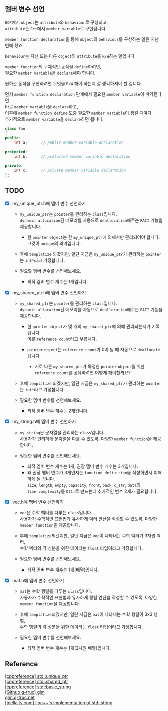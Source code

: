 ## 멤버 변수 선언

`OOP`에서 `object`는 `attribute`와 `behaviour`로 구성되고,   
`attribute`는 `C++`에서 `member variable`로 구현됩니다.

`member function declaration`을 통해 `object`의 `behaviour`를 구상하는 일은 지난 번에 했죠.

`behaviour`는 자신 또는 다른 `object`의 `attribute`를 `R/W`하는 일입니다.   

`member function`의 구체적인 동작을 `define`하려면,   
필요한 `member variable`을 `declare`해야 합니다.

원하는 동작을 구현하려면 무엇을 `R/W` 해야 하는지 잘 생각하셔야 할 겁니다.

먼저 `member function declaration` 단계에서 필요한 `member variable`이 파악된다면   
바로 `member variable`을 `declare`하고,   
이후에 `member function define` 도중 필요한 `member variable`이 생길 때마다   
추가적으로 `member variable`을 `declare`하면 됩니다.

```cpp
class Foo
{
public:
    int a;      // public member variable declaration

protected:
    int b;      // protected member variable declaration

private:
    int c;      // private member variable declaration
};
```

## TODO

- [X] my_unique_ptr.h에 멤버 변수 선언하기

    - `my_unique_ptr`는 `pointer`를 관리하는 `class`입니다.   
      `dynamic allocation`된 메모리를 자동으로 `deallocation`해주는 `RAII` 기능을 제공합니다.

        - 한 `pointer` `object`는 한 `my_unique_ptr`에 의해서만 관리되어야 합니다.   
          그것이 `unique`의 의미입니다.

    - 후에 `templatize` 되겠지만, 일단 지금은 `my_unique_ptr`가 관리하는 `pointer`는 `int*`라고 가정합니다.
    - 필요할 멤버 변수를 선언해보세요.

      - 최적 멤버 변수 개수는 1개입니다.

- [X] my_shared_ptr.h에 멤버 변수 선언하기

    - `my_shared_ptr`는 `pointer`를 관리하는 `class`입니다.   
      `dynamic allocation`된 메모리를 자동으로 `deallocation`해주는 `RAII` 기능을 제공합니다.

        - 한 `pointer` `object`가 몇 개의 `my_shared_ptr`에 의해 관리되는지가 기록됩니다.   
          이를 `reference count`라고 부릅니다.
        - `pointer` `object`는 `reference count`가 0이 될 때 자동으로 `deallocate`됩니다.

          - 서로 다른 `my_shared_ptr`가 특정한 `pointer` `object`를 위한 `reference count`를 공유하려면 어떻게 해야할까요?

  - 후에 `templatize` 되겠지만, 일단 지금은 `my_shared_ptr`가 관리하는 `pointer`는 `int*`라고 가정합니다.
  - 필요한 멤버 변수를 선언해보세요.

    - 최적 멤버 변수 개수는 2개입니다.

- [X] my_string.h에 멤버 변수 선언하기

  - `my_string`은 문자열을 관리하는 `class`입니다.   
  사용자가 편리하게 문자열을 다룰 수 있도록, 다양한 `member function`을 제공합니다.
  - 필요한 멤버 변수를 선언해보세요.

    - 최적 멤버 변수 개수는 1개, 권장 멤버 변수 개수는 3개입니다.
    - 왜 권장 멤버 변수가 3개인지는 `function definition`을 작성하면서 이해하게 될 겁니다.   
    `size`, `length`, `empty`, `capacity`, `front`, `back`, `c_str`, `data`의   
    `time complexity`를 `O(1)`로 만드는데 추가적인 변수 2개가 필요합니다.

- [X] vec.h에 멤버 변수 선언하기

    - `vec`은 수학 벡터를 다루는 `class`입니다.   
      사용자가 수학적인 표현법과 유사하게 벡터 연산을 작성할 수 있도록, 다양한 `member function`을 제공합니다.
    - 후에 `templatize`되겠지만, 일단 지금은 `vec`이 나타내는 수학 벡터가 3차원 벡터,   
    수학 벡터의 각 성분을 위한 데이터는 `float` 타입이라고 가정합니다.
    - 필요한 멤버 변수를 선언해보세요.

      - 최적 멤버 변수 개수는 1개(배열)입니다.

- [X] mat.h에 멤버 변수 선언하기

    - `mat`는 수학 행렬를 다루는 `class`입니다.   
      사용자가 수학적인 표현법과 유사하게 행렬 연산을 작성할 수 있도록, 다양한 `member function`을 제공합니다.
    - 후에 `templatize`되겠지만, 일단 지금은 `mat`이 나타내는 수학 행렬이 3x3 행렬,   
      수학 행렬의 각 성분을 위한 데이터는 `float` 타입이라고 가정합니다.
    - 필요한 멤버 변수를 선언해보세요.

        - 최적 멤버 변수 개수는 1개(2차원 배열)입니다.

## Reference

[\[cppreference\] std::unique_ptr](https://en.cppreference.com/w/cpp/memory/unique_ptr)   
[\[cppreference\] std::shared_ptr](https://en.cppreference.com/w/cpp/memory/shared_ptr)   
[\[cppreference\] std::basic_string](https://en.cppreference.com/w/cpp/string/basic_string)   
[\[Github g-truc\] glm](https://github.com/g-truc/glm)   
[glm.g-truc.net](https://glm.g-truc.net/0.9.4/api/modules.html)   
[\[joellaity.com\] libc++'s implementation of std::string](https://joellaity.com/2020/01/31/string.html)